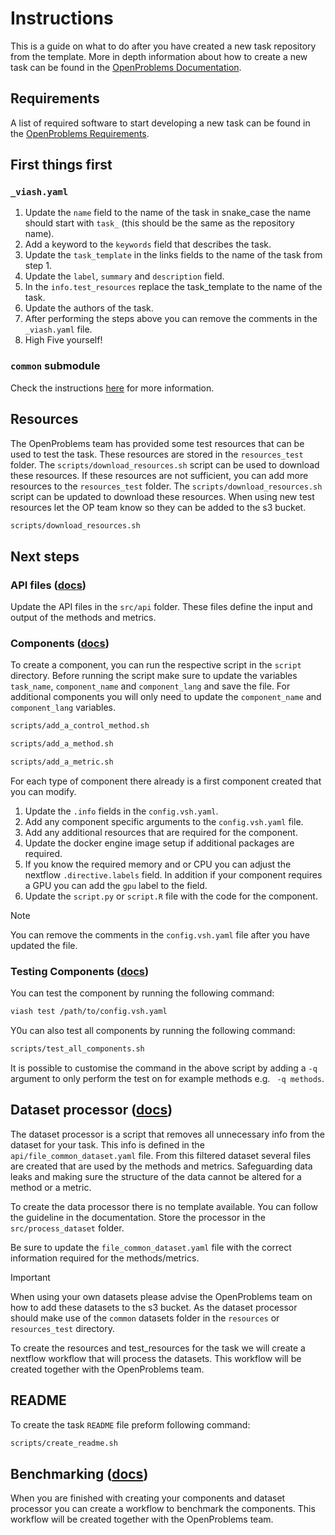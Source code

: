# Instructions

This is a guide on what to do after you have created a new task repository from the template. More in depth information about how to create a new task can be found in the [OpenProblems Documentation](https://openproblems.bio/documentation/create_task/).

## Requirements

A list of required software to start developing a new task can be found in the [OpenProblems Requirements](https://openproblems.bio/documentation/create_task/requirements).

## First things first

### `_viash.yaml`

1. Update the `name` field to the name of the task in snake_case the name should start with `task_` (this should be the same as the repository name).
2. Add a keyword to the `keywords` field that describes the task.
3. Update the `task_template` in the links fields to the name of the task from step 1.
4. Update the `label`, `summary` and `description` field.
5. In the `info.test_resources` replace the task_template to the name of the task.
6. Update the authors of the task.
7. After performing the steps above you can remove the comments in the `_viash.yaml` file.
8. High Five yourself!

### `common` submodule

Check the instructions [here](README.md) for more information.

## Resources

The OpenProblems team has provided some test resources that can be used to test the task. These resources are stored in the `resources_test` folder. The `scripts/download_resources.sh` script can be used to download these resources.
If these resources are not sufficient, you can add more resources to the `resources_test` folder. The `scripts/download_resources.sh` script can be updated to download these resources. When using new test resources let the OP team know so they can be added to the s3 bucket.

```bash	
scripts/download_resources.sh
```

## Next steps

### API files ([docs](https://openproblems.bio/documentation/create_task/design_api))

Update the API files in the `src/api` folder. These files define the input and output of the methods and metrics. 

### Components ([docs](https://openproblems.bio/documentation/create_task/create_components))

To create a component, you can run the respective script in the `script` directory. Before running the script make sure to update the variables `task_name`, `component_name` and `component_lang` and save the file. For additional components you will only need to update the `component_name` and `component_lang` variables.

```bash
scripts/add_a_control_method.sh
```

```bash
scripts/add_a_method.sh
```

```bash
scripts/add_a_metric.sh
```

For each type of component there already is a first component created that you can modify.

1. Update the `.info` fields in the  `config.vsh.yaml`.
2. Add any component specific arguments to the `config.vsh.yaml` file.
3. Add any additional resources that are required for the component.
4. Update the docker engine image setup if additional packages are required.
5. If you know the required memory and or CPU you can adjust the nextflow `.directive.labels` field. In addition if your component requires a GPU you can add the `gpu` label to the field.
6. Update the `script.py` or `script.R` file with the code for the component.

> [!NOTE]
> You can remove the comments in the `config.vsh.yaml` file after you have updated the file.

### Testing Components ([docs](https://openproblems.bio/documentation/create_component/run_tests))

You can test the component by running the following command:

```bash
viash test /path/to/config.vsh.yaml
```

Y0u can also test all components by running the following command:

```bash
scripts/test_all_components.sh
```

It is possible to customise the command in the above script by adding a `-q` argument to only perform the test on for example methods e.g. ` -q methods`.


## Dataset processor ([docs](https://openproblems.bio/documentation/create_task/dataset_processor))

The dataset processor is a script that removes all unnecessary info from the dataset for your task. This info is defined in the `api/file_common_dataset.yaml` file. From this filtered dataset several files are created that are used by the methods and metrics. Safeguarding data leaks and making sure the structure of the data cannot be altered for a method or a metric.

To create the data processor there is no template available. You can follow the guideline in the documentation. Store the processor in the `src/process_dataset` folder.

Be sure to update the `file_common_dataset.yaml` file with the correct information required for the methods/metrics.

> [!IMPORTANT]
> When using your own datasets please advise the OpenProblems team on how to add these datasets to the s3 bucket.
> As the dataset processor should make use of the `common` datasets folder in the `resources` or `resources_test` directory.

To create the resources and test_resources for the task we will create a nextflow workflow that will process the datasets. This workflow will be created together with the OpenProblems team.

## README

To create the task `README` file preform following command:

```bash
scripts/create_readme.sh
```

## Benchmarking ([docs](https://openproblems.bio/documentation/create_task/create_workflow))

When you are finished with creating your components and dataset processor you can create a workflow to benchmark the components. This workflow will be created together with the OpenProblems team.
